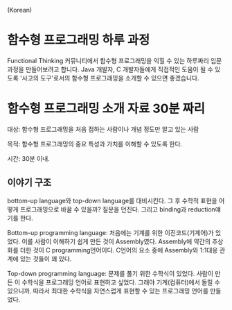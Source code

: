 (Korean)

함수형 프로그래밍 하루 과정
==========

Functional Thinking 커뮤니티에서 함수형 프로그래밍을 익힐 수 있는 하루짜리 입문 과정을 만들어보려고 합니다. 
Java 개발자, C 개발자들에게 직접적인 도움이 될 수 있도록 '사고의 도구'로서의 함수형 프로그래밍을 소개할 수 있으면 좋겠습니다.


# 함수형 프로그래밍 소개 자료 30분 짜리

대상: 함수형 프로그래밍을 처음 접하는 사람이나 개념 정도만 알고 있는 사람

목적: 함수형 프로그래밍의 중요 특성과 가치를 이해할 수 있도록 한다.

시간: 30분 이내.

## 이야기 구조
bottom-up language와 top-down language를 대비시킨다. 그 후 수학적 표현을 어떻게 프로그래밍으로 바꿀 수 있을까? 질문을 던진다.
그리고 binding과 reduction얘기를 한다.

Bottom-up programming language: 처음에는 기계를 위한 이진코드(기계어)가 있었다. 이를 사람이 이해하기 쉽게 만든 것이 Assembly였다. Assembly에 약간의 추상화를 더한 것이 C programming언어이다. C언어의 요소 중에 Assembly와 1:1대응 관계에 있는 것들이 꽤 있다. 

Top-down programming language: 문제를 풀기 위한 수학식이 있었다. 사람이 만든 이 수학식을 프로그래밍 언어로 표현하고 싶었다. 그래야 기계(컴퓨터)에서 돌릴 수 있으니까. 따라서 최대한 수학식을 자연스럽게 표현할 수 있는 프로그래밍 언어를 만들었다.


